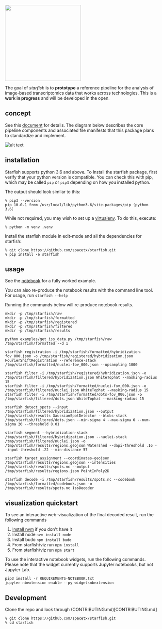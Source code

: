 <img src="https://github.com/chanzuckerberg/starfish/raw/master/design/logo.png" width="250">

The goal of *starfish* is to **prototype** a reference pipeline for the analysis of image-based transcriptomics data that works across technologies. This is a **work in progress** and will be developed in the open.

## concept
See this [document](https://docs.google.com/document/d/1IHIngoMKr-Tnft2xOI3Q-5rL3GSX2E3PnJrpsOX5ZWs/edit?usp=sharing) for details. The diagram below describes the core pipeline components and associated file manifests that this package plans to standardize and implement.

![alt text](https://github.com/chanzuckerberg/starfish/raw/master/design/pipeline-diagram.png "candidate pipeline")

## installation
Starfish supports python 3.6 and above. To Install the starfish package, first verify that your python version is compatible. You can check this with pip, which may be called `pip` or `pip3` depending on how you installed python.

The output should look similar to this:
```
% pip3 --version
pip 10.0.1 from /usr/local/lib/python3.6/site-packages/pip (python 3.6)
```

While not required, you may wish to set up a [virtualenv](https://virtualenv.pypa.io/en/stable/). To do this, execute:
```
% python -m venv .venv
```

Install the starfish module in edit-mode and all the dependencies for starfish:
```
% git clone https://github.com/spacetx/starfish.git
% pip install -e starfish
```

## usage
See the [notebook](notebooks/ISS_Simple_tutorial_-_Mouse_vs._Human_Fibroblasts.ipynb) for a fully worked example.

You can also re-produce the notebook results with the command line tool. For usage, run `starfish --help`

Running the commands below will re-produce notebook results.
```
mkdir -p /tmp/starfish/raw
mkdir -p /tmp/starfish/formatted
mkdir -p /tmp/starfish/registered
mkdir -p /tmp/starfish/filtered
mkdir -p /tmp/starfish/results

python examples/get_iss_data.py /tmp/starfish/raw /tmp/starfish/formatted --d 1

starfish registration -i /tmp/starfish/formatted/hybridization-fov_000.json -o /tmp/starfish/registered/hybridization.json FourierShiftRegistration --reference-stack /tmp/starfish/formatted/nuclei-fov_000.json --upsampling 1000

starfish filter -i /tmp/starfish/registered/hybridization.json -o /tmp/starfish/filtered/hybridization.json WhiteTophat --masking-radius 15
starfish filter -i /tmp/starfish/formatted/nuclei-fov_000.json -o /tmp/starfish/filtered/nuclei.json WhiteTophat --masking-radius 15
starfish filter -i /tmp/starfish/formatted/dots-fov_000.json -o /tmp/starfish/filtered/dots.json WhiteTophat --masking-radius 15

starfish detect_spots --input /tmp/starfish/filtered/hybridization.json --output /tmp/starfish/results GaussianSpotDetector --blobs-stack /tmp/starfish/filtered/dots.json --min-sigma 4 --max-sigma 6 --num-sigma 20 --threshold 0.01

starfish segment --hybridization-stack /tmp/starfish/filtered/hybridization.json --nuclei-stack /tmp/starfish/filtered/nuclei.json -o /tmp/starfish/results/regions.geojson Watershed --dapi-threshold .16 --input-threshold .22 --min-distance 57

starfish target_assignment --coordinates-geojson /tmp/starfish/results/regions.geojson --intensities /tmp/starfish/results/spots.nc --output /tmp/starfish/results/regions.json PointInPoly2D

starfish decode -i /tmp/starfish/results/spots.nc --codebook /tmp/starfish/formatted/codebook.json -o /tmp/starfish/results/spots.nc IssDecoder
```

## visualization quickstart
To see an interactive web-visualization of the final decoded result, run the following commands

1. [Install nvm](https://github.com/creationix/nvm) if you don't have it
2. Install node `nvm install node`
3. Install budo `npm install budo`
4. From starfish/viz run `npm install`
5. From starfish/viz run `npm start`

To use the interactive notebook widgets, run the following commands. Please note that the widget currently 
supports Jupyter notebooks, but not Jupyter Lab. 
```
pip3 install -r REQUIREMENTS-NOTEBOOK.txt
jupyter nbextension enable --py widgetsnbextension
```

## Development

Clone the repo and look through (CONTRIBUTING.md)[CONTRIBUTING.md]
```
% git clone https://github.com/spacetx/starfish.git
% cd starfish
```

